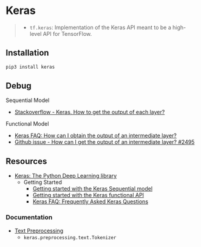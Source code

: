 # Keras

> * `tf.keras`: Implementation of the Keras API meant to be a high-level API for TensorFlow.

## Installation

```sh
pip3 install keras
```

## Debug

Sequential Model

* [Stackoverflow - Keras, How to get the output of each layer?](https://stackoverflow.com/questions/41711190/keras-how-to-get-the-output-of-each-layer)

Functional Model

* [Keras FAQ: How can I obtain the output of an intermediate layer?](https://keras.io/getting-started/faq/#how-can-i-obtain-the-output-of-an-intermediate-layer)
* [Github issue - How can I get the output of an intermediate layer? #2495](https://github.com/keras-team/keras/issues/2495#issuecomment-214279912)

## Resources

* [Keras: The Python Deep Learning library](https://keras.io/)
  * Getting Started
    * [Getting started with the Keras Sequential model](https://keras.io/getting-started/sequential-model-guide/)
    * [Getting started with the Keras functional API](https://keras.io/getting-started/functional-api-guide/)
    * [Keras FAQ: Frequently Asked Keras Questions](https://keras.io/getting-started/faq/)

### Documentation

* [Text Preprocessing](https://keras.io/preprocessing/text/)
  * `keras.preprocessing.text.Tokenizer`
